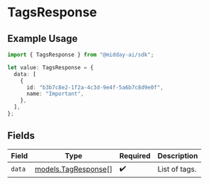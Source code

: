 # TagsResponse

## Example Usage

```typescript
import { TagsResponse } from "@midday-ai/sdk";

let value: TagsResponse = {
  data: [
    {
      id: "b3b7c8e2-1f2a-4c3d-9e4f-5a6b7c8d9e0f",
      name: "Important",
    },
  ],
};
```

## Fields

| Field                                            | Type                                             | Required                                         | Description                                      |
| ------------------------------------------------ | ------------------------------------------------ | ------------------------------------------------ | ------------------------------------------------ |
| `data`                                           | [models.TagResponse](../models/tagresponse.md)[] | :heavy_check_mark:                               | List of tags.                                    |